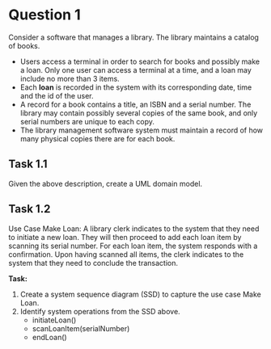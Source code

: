 # Question 1
Consider a software that manages a library. The library maintains a catalog of books.

- Users access a terminal in order to search for books and possibly make a loan. Only one user can access a terminal at a time, and a loan may include no more than 3 items.
- Each **loan** is recorded in the system with its corresponding date, time and the id of the user.
- A record for a book contains a title, an ISBN and a serial number. The library may contain possibly several copies of the same book, and only serial numbers are unique to each copy.
- The library management software system must maintain a record of how many physical copies there are for each book.
## Task 1.1
Given the above description, create a UML domain model.

## Task 1.2
Use Case Make Loan: 
A library clerk indicates to the system that they need to initiate a new loan. They will then proceed to add each loan item by scanning its serial number. For each loan item, the system responds with a confirmation. Upon having scanned all items, the clerk indicates to the system that they need to conclude the 
transaction. 

**Task:**
1. Create a system sequence diagram (SSD) to capture the use case Make Loan.
2. Identify system operations from the SSD above.
   - initiateLoan()
   - scanLoanItem(serialNumber)
   - endLoan()